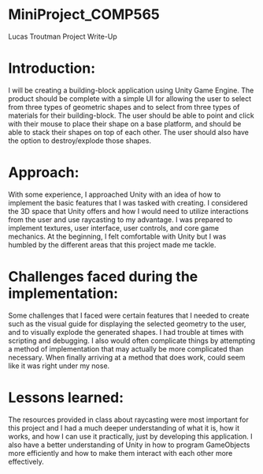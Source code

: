 # MiniProject_COMP565
Lucas Troutman
Project Write-Up
# Introduction:
I will be creating a building-block application using Unity Game Engine.
The product should be complete with a simple UI for allowing the user
to select from three types of geometric shapes and to select from three 
types of materials for their building-block. The user should be able 
to point and click with their mouse to place their shape on a base platform,
and should be able to stack their shapes on top of each other. The user
should also have the option to destroy/explode those shapes.

# Approach:
With some experience, I approached Unity with an idea of how to implement
the basic features that I was tasked with creating. I considered the 3D space
that Unity offers and how I would need to utilize interactions from the user 
and use raycasting to my advantage. I was prepared to implement textures, user 
interface, user controls, and core game mechanics. At the beginning, I felt 
comfortable with Unity but I was humbled by the different areas that this 
project made me tackle.
 
# Challenges faced during the implementation:
Some challenges that I faced were certain features that I needed to create
such as the visual guide for displaying the selected geometry to the user,
and to visually explode the generated shapes. I had trouble at times with 
scripting and debugging. I also would often complicate things by attempting 
a method of implementation that may actually be more complicated than necessary.
When finally arriving at a method that does work, could seem like it was right
under my nose.

# Lessons learned:
The resources provided in class about raycasting were most important for this 
project and I had a much deeper understanding of what it is, how it works, and
how I can use it practically, just by developing this application. I also have a 
better understanding of Unity in how to program GameObjects more efficiently and 
how to make them interact with each other more effectively.
